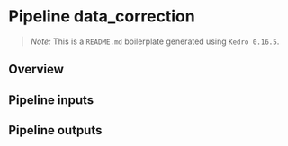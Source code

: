 # Pipeline data_correction

> *Note:* This is a `README.md` boilerplate generated using `Kedro 0.16.5`.

## Overview

<!---
Please describe your modular pipeline here.
-->

## Pipeline inputs

<!---
The list of pipeline inputs.
-->

## Pipeline outputs

<!---
The list of pipeline outputs.
-->
